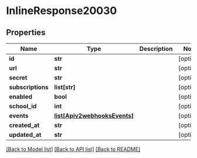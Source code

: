 # InlineResponse20030

## Properties
Name | Type | Description | Notes
------------ | ------------- | ------------- | -------------
**id** | **str** |  | [optional] 
**url** | **str** |  | [optional] 
**secret** | **str** |  | [optional] 
**subscriptions** | **list[str]** |  | [optional] 
**enabled** | **bool** |  | [optional] 
**school_id** | **int** |  | [optional] 
**events** | [**list[Apiv2webhooksEvents]**](Apiv2webhooksEvents.md) |  | [optional] 
**created_at** | **str** |  | [optional] 
**updated_at** | **str** |  | [optional] 

[[Back to Model list]](../README.md#documentation-for-models) [[Back to API list]](../README.md#documentation-for-api-endpoints) [[Back to README]](../README.md)

